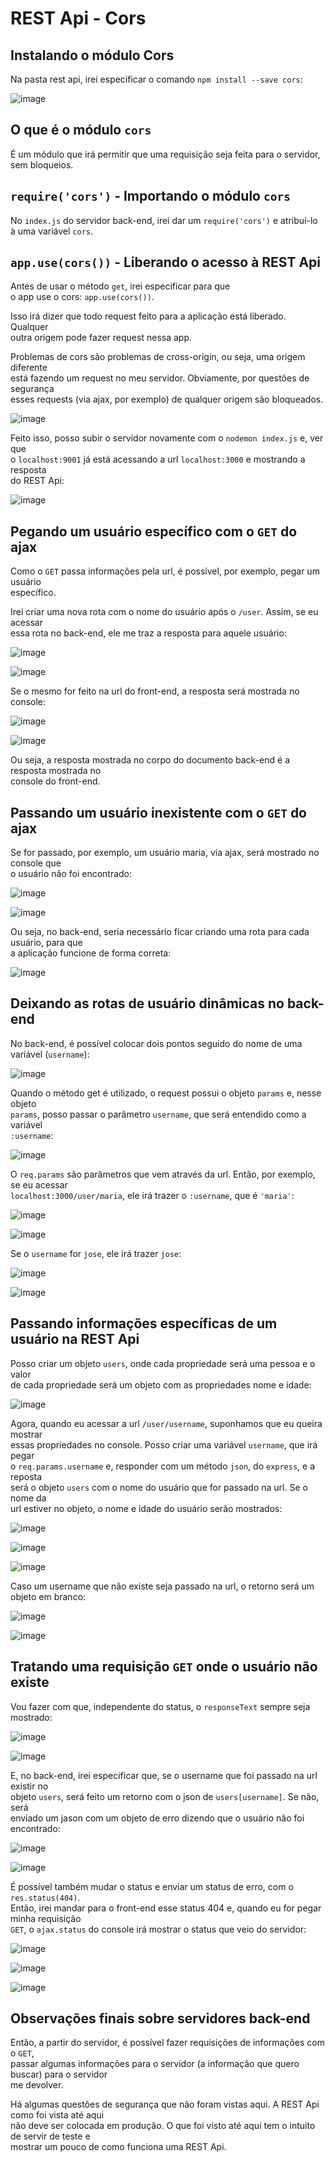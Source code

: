 # REST Api - Cors

## Instalando o módulo Cors 
Na pasta rest api, irei especificar o comando `npm install --save cors`:  

![image](https://user-images.githubusercontent.com/29297788/33246385-fb544a04-d2fa-11e7-968a-c62b92a9e006.png)

## O que é o módulo `cors` 
É um módulo que irá permitir que uma requisição seja feita para o servidor,  
sem bloqueios.  

## `require('cors')` - Importando o módulo `cors` 
No `index.js` do servidor back-end, irei dar um `require('cors')` e atribuí-lo  
à uma variável `cors`. 

## `app.use(cors())` - Liberando o acesso à REST Api 
Antes de usar o método `get`, irei especificar para que  
o app use o cors: `app.use(cors())`.  

Isso irá dizer que todo request feito para a aplicação está liberado. Qualquer  
outra origem pode fazer request nessa app.  

Problemas de cors são problemas de cross-origin, ou seja, uma origem diferente  
está fazendo um request no meu servidor. Obviamente, por questões de segurança  
esses requests (via ajax, por exemplo) de qualquer origem são bloqueados.  

![image](https://user-images.githubusercontent.com/29297788/33246519-6d940b76-d2fc-11e7-8ae2-82843403a924.png)

Feito isso, posso subir o servidor novamente com o `nodemon index.js` e, ver que  
o `localhost:9001` já está acessando a url `localhost:3000` e mostrando a resposta  
do REST Api:  

![image](https://user-images.githubusercontent.com/29297788/33246546-d24dac3e-d2fc-11e7-973a-7e33b628ffe2.png)

## Pegando um usuário específico com o `GET` do ajax  
Como o `GET` passa informações pela url, é possível, por exemplo, pegar um usuário  
específico.  

Irei criar uma nova rota com o nome do usuário após o `/user`. Assim, se eu acessar  
essa rota no back-end, ele me traz a resposta para aquele usuário:  

![image](https://user-images.githubusercontent.com/29297788/33246600-9fa2c1f6-d2fd-11e7-8cb7-ffbf3e7720f4.png)

![image](https://user-images.githubusercontent.com/29297788/33246605-b519f144-d2fd-11e7-8579-3bfbfa318804.png)

Se o mesmo for feito na url do front-end, a resposta será mostrada no console:  

![image](https://user-images.githubusercontent.com/29297788/33246633-ef2798aa-d2fd-11e7-851b-a124ae16bfd5.png)

![image](https://user-images.githubusercontent.com/29297788/33246644-10601b50-d2fe-11e7-88d0-fa9a749d9ef4.png)

Ou seja, a resposta mostrada no corpo do documento back-end é a resposta mostrada no  
console do front-end.  

## Passando um usuário inexistente com o `GET` do ajax  
Se for passado, por exemplo, um usuário maria, via ajax, será mostrado no console que  
o usuário não foi encontrado:  

![image](https://user-images.githubusercontent.com/29297788/33246675-6e28f77a-d2fe-11e7-8a3a-5306c4210f95.png)

![image](https://user-images.githubusercontent.com/29297788/33246677-771056d0-d2fe-11e7-8370-68aaf8cdbe32.png)

Ou seja, no back-end, seria necessário ficar criando uma rota para cada usuário, para que  
a aplicação funcione de forma correta:  

![image](https://user-images.githubusercontent.com/29297788/33246691-b96c0d26-d2fe-11e7-92db-7b6454d458c4.png)

## Deixando as rotas de usuário dinâmicas no back-end  
No back-end, é possível colocar dois pontos seguido do nome de uma variável (`username`):  

![image](https://user-images.githubusercontent.com/29297788/33246709-f865a582-d2fe-11e7-89b5-2307a9c3e326.png)

Quando o método get é utilizado, o request possui o objeto `params` e, nesse objeto  
`params`, posso passar o parâmetro `username`, que será entendido como a variável  
`:username`:  

![image](https://user-images.githubusercontent.com/29297788/33246725-5b6ad3dc-d2ff-11e7-9b93-42de36266235.png)

O `req.params` são parâmetros que vem através da url. Então, por exemplo, se eu acessar  
`localhost:3000/user/maria`, ele irá trazer o `:username`, que é `'maria'`:  

![image](https://user-images.githubusercontent.com/29297788/33246761-cf35614c-d2ff-11e7-977b-d72ad660df26.png)

![image](https://user-images.githubusercontent.com/29297788/33246768-de751f62-d2ff-11e7-8edc-a0d10a5be642.png)

Se o `username` for `jose`, ele irá trazer `jose`:  

![image](https://user-images.githubusercontent.com/29297788/33246782-043ce220-d300-11e7-86af-21e3df42c994.png)

![image](https://user-images.githubusercontent.com/29297788/33246793-14ceba96-d300-11e7-9d7b-1b6a7c901aa3.png)

## Passando informações específicas de um usuário na REST Api 
Posso criar um objeto `users`, onde cada propriedade será uma pessoa e o valor  
de cada propriedade será um objeto com as propriedades nome e idade:  

![image](https://user-images.githubusercontent.com/29297788/33246854-cf12142a-d300-11e7-9862-85c6e8e73a34.png)

Agora, quando eu acessar a url `/user/username`, suponhamos que eu queira mostrar  
essas propriedades no console. Posso criar uma variável `username`, que irá pegar  
o `req.params.username` e, responder com um método `json`, do `express`, e a reposta  
será o objeto `users` com o nome do usuário que for passado na url. Se o nome da  
url estiver no objeto, o nome e idade do usuário serão mostrados:  

![image](https://user-images.githubusercontent.com/29297788/33246992-def60c60-d301-11e7-92d4-7b6ea86b7758.png)

![image](https://user-images.githubusercontent.com/29297788/33247033-267e19ba-d302-11e7-824a-00634790754f.png)

![image](https://user-images.githubusercontent.com/29297788/33247027-19143b24-d302-11e7-9d54-84233d94c04f.png)

Caso um username que não existe seja passado na url, o retorno será um objeto em branco:  

![image](https://user-images.githubusercontent.com/29297788/33247063-5851a2c2-d302-11e7-91b9-f31b39537b64.png)

![image](https://user-images.githubusercontent.com/29297788/33247067-5fde18ae-d302-11e7-84b0-53d53c1e9653.png)

## Tratando uma requisição `GET` onde o usuário não existe 
Vou fazer com que, independente do status, o `responseText` sempre seja mostrado:  

![image](https://user-images.githubusercontent.com/29297788/33247165-24d1686e-d303-11e7-8a3e-c910d34be045.png)

![image](https://user-images.githubusercontent.com/29297788/33247122-c2ffc9d2-d302-11e7-8a2d-36ada7babb0d.png)

E, no back-end, irei especificar que, se o username que foi passado na url existir no  
objeto `users`, será feito um retorno com o json de `users[username]`. Se não, será  
enviado um jason com um objeto de erro dizendo que o usuário não foi encontrado:  

![image](https://user-images.githubusercontent.com/29297788/33247206-652d1232-d303-11e7-9646-8009462ee46a.png)

![image](https://user-images.githubusercontent.com/29297788/33247211-7784a116-d303-11e7-8b42-b10c3938bc23.png)

É possível também mudar o status e enviar um status de erro, com o `res.status(404)`.  
Então, irei mandar para o front-end esse status 404 e, quando eu for pegar minha requisição  
`GET`, o `ajax.status` do console irá mostrar o status que veio do servidor:  

![image](https://user-images.githubusercontent.com/29297788/33247238-9ea86606-d303-11e7-857c-5c7c194b5edf.png)

![image](https://user-images.githubusercontent.com/29297788/33247255-cf9d43d0-d303-11e7-83f4-a67f30e9a960.png)

![image](https://user-images.githubusercontent.com/29297788/33247263-e6267cc0-d303-11e7-89c2-5525a86b5e5b.png)

## Observações finais sobre servidores back-end 
Então, a partir do servidor, é possível fazer requisições de informações com o `GET`,  
passar algumas informações para o servidor (a informação que quero buscar) para o servidor  
me devolver.  

Há algumas questões de segurança que não foram vistas aqui. A REST Api como foi vista até aqui  
não deve ser colocada em produção. O que foi visto até aqui tem o intuito de servir de teste e  
mostrar um pouco de como funciona uma REST Api. 
